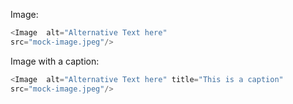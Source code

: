 Image:
 
  ```js
  <Image  alt="Alternative Text here"
  src="mock-image.jpeg"/>
  ```
 
Image with a caption:
 
  ```js
  <Image  alt="Alternative Text here" title="This is a caption" 
  src="mock-image.jpeg"/>
  ```